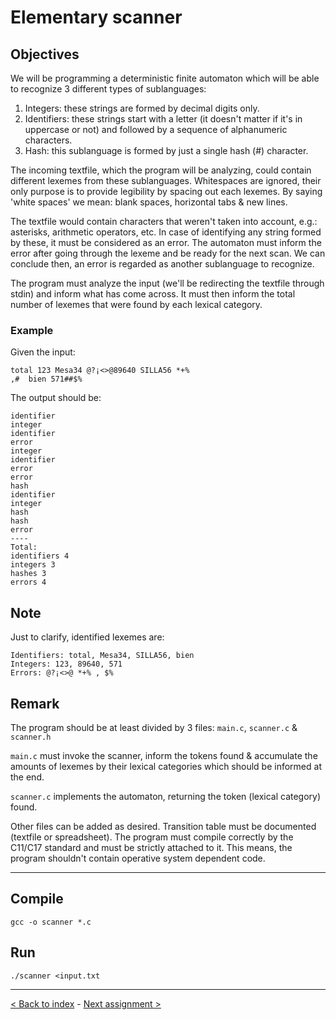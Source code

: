 # Elementary scanner
## Objectives
We will be programming a deterministic finite automaton which will be able to recognize 3 different types of sublanguages:

1. Integers: these strings are formed by decimal digits only.
2. Identifiers: these strings start with a letter (it doesn't matter if it's in uppercase or not) and followed by a sequence of alphanumeric characters.
3. Hash: this sublanguage is formed by just a single hash (#) character.

The incoming textfile, which the program will be analyzing, could contain different lexemes from these sublanguages. Whitespaces are ignored, their only purpose is to provide legibility by spacing out each lexemes. By saying 'white spaces' we mean: blank spaces, horizontal tabs & new lines.

The textfile would contain characters that weren't taken into account, e.g.: asterisks, arithmetic operators, etc.
In case of identifying any string formed by these, it must be considered as an error. The automaton must inform the error after going through the lexeme and be ready for the next scan. We can conclude then, an error is regarded as another sublanguage to recognize.

The program must analyze the input (we'll be redirecting the textfile through stdin) and inform what has come across. It must then inform the total number of lexemes that were found by each lexical category.

### Example
Given the input:
```
total 123 Mesa34 @?¡<>@89640 SILLA56 *+%
,#	bien 571##$%
```
The output should be:
```
identifier
integer
identifier
error
integer
identifier
error
error
hash
identifier
integer
hash
hash
error
----
Total:
identifiers 4
integers 3
hashes 3
errors 4
```
## Note
Just to clarify, identified lexemes are:
```
Identifiers: total, Mesa34, SILLA56, bien
Integers: 123, 89640, 571
Errors: @?¡<>@ *+% , $%
```
## Remark
The program should be at least divided by 3 files: `main.c`, `scanner.c` & `scanner.h`

`main.c` must invoke the scanner, inform the tokens found & accumulate the amounts of lexemes by their lexical categories which should be informed at the end.

`scanner.c` implements the automaton, returning the token (lexical category) found.

Other files can be added as desired. Transition table must be documented (textfile or spreadsheet). The program must compile correctly by the C11/C17 standard and must be strictly attached to it. This means, the program shouldn't contain operative system dependent code.

---
## Compile
```
gcc -o scanner *.c
```
## Run
```
./scanner <input.txt
```
---
[< Back to index](https://github.com/jlsuh/TP-SSL-K2004) - [Next assignment >](https://github.com/jlsuh/TP-SSL-K2004/tree/master/assignment2-mini-language-bnf)